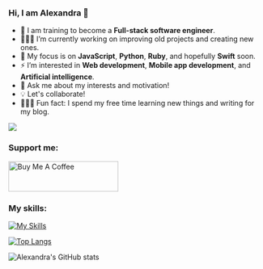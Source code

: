 
###                                                    **Hi, I am Alexandra** 👋

- 🦄 I am training to become a **Full-stack software engineer**.
- 👩🏼‍💻 I’m currently working on improving old projects and creating new ones.
- 🦋 My focus is on **JavaScript**, **Python**, **Ruby**, and hopefully **Swift** soon.
- ⚡️ I’m interested in **Web development**, **Mobile app development**, and **Artificial intelligence**.
- 💬 Ask me about my interests and motivation!
- 💡 Let's collaborate!
- 🧚🏼‍♀️ Fun fact: I spend my free time learning new things and writing for my blog.



![](https://komarev.com/ghpvc/?username=alexandravladu&color=blueviolet)

  

###   **Support me**:
<a href="https://www.buymeacoffee.com/alexandra21" target="_blank"><img src="https://cdn.buymeacoffee.com/buttons/v2/default-red.png" alt="Buy Me A Coffee" style="height: 60px !important;width: 217px !important;" ></a>




###   **My skills**:
[![My Skills](https://skills.thijs.gg/icons?i=js,html,css,nodejs,react,py,git,mysql,ruby,figma)](https://skills.thijs.gg)









[![Top Langs](https://github-readme-stats.vercel.app/api/top-langs/?username=alexandravladu)](https://github.com/alexandravladu/github-readme-stats)







![Alexandra's GitHub stats](https://github-readme-stats.vercel.app/api?username=alexandravladu&show_icons=true&theme=dracula)






